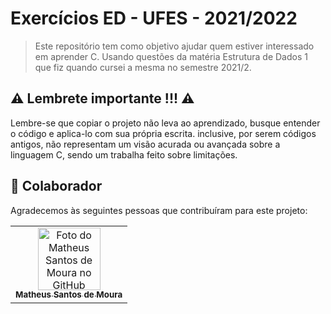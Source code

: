 # Exercícios ED - UFES - 2021/2022

> Este repositório tem como objetivo ajudar quem estiver interessado em aprender C. Usando questões da matéria Estrutura de Dados 1 que fiz quando cursei a mesma no semestre 2021/2.



## :warning: Lembrete importante !!! :warning: 

Lembre-se que copiar o projeto não leva ao aprendizado, busque entender o código e aplica-lo com sua própria escrita. inclusive, por serem códigos antigos, não representam um visão acurada ou avançada sobre a linguagem C, sendo um trabalha feito sobre limitações.



## 🤝 Colaborador

Agradecemos às seguintes pessoas que contribuíram para este projeto:

<table>
  <tr>
    <td align="center">
      <a href="https://github.com/Mathemou">
        <img src="https://avatars.githubusercontent.com/Mathemou" width="100px;" alt="Foto do Matheus Santos de Moura no GitHub"/><br>
        <sub>
          <b>Matheus Santos de Moura</b>
        </sub>
      </a>
    </td>
   </tr>
</table>